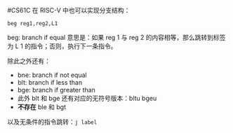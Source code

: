 #CS61C 
在 RISC-V 中也可以实现分支结构：
```
beg reg1,reg2,L1
```
beg: branch if equal
意思是：如果 reg 1 与 reg 2 的内容相等，那么跳转到标签为 L 1 的指令；否则，执行下一条指令。

除此之外还有：
- bne: branch if not equal
- blt: branch if less than
- bge: branch if greater than
- 此外 blt 和 bge 还有对应的无符号版本：bltu bgeu
- **不存在** ble 和 bgt

以及无条件的指令跳转：`j label`
